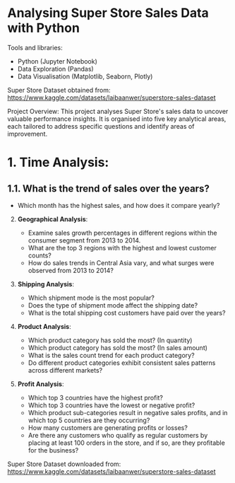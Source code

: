 # Analysing Super Store Sales Data with Python

Tools and libraries: 
* Python (Jupyter Notebook)
* Data Exploration (Pandas)
* Data Visualisation (Matplotlib, Seaborn, Plotly)

Super Store Dataset obtained from: https://www.kaggle.com/datasets/laibaanwer/superstore-sales-dataset 

Project Overview:
This project analyses Super Store's sales data to uncover valuable performance insights. It is organised into five key analytical areas, each tailored to address specific questions and identify areas of improvement. 

# 1. Time Analysis:

## 1.1. What is the trend of sales over the years?


   - Which month has the highest sales, and how does it compare yearly?

2. **Geographical Analysis**:
   - Examine sales growth percentages in different regions within the consumer segment from 2013 to 2014.
   - What are the top 3 regions with the highest and lowest customer counts?
   - How do sales trends in Central Asia vary, and what surges were observed from 2013 to 2014?


3. **Shipping Analysis**:
   - Which shipment mode is the most popular?
   - Does the type of shipment mode affect the shipping date?
   - What is the total shipping cost customers have paid over the years?

4. **Product Analysis**:
   - Which product category has sold the most? (In quantity)
   - Which product category has sold the most? (In sales amount)
   - What is the sales count trend for each product category?
   - Do different product categories exhibit consistent sales patterns across different markets?

5. **Profit Analysis**:
   - Which top 3 countries have the highest profit? 
   - Which top 3 countries have the lowest or negative profit?
   - Which product sub-categories result in negative sales profits, and in which top 5 countries are they occurring?
   - How many customers are generating profits or losses?
   - Are there any customers who qualify as regular customers by placing at least 100 orders in the store, and if so, are they profitable for the business?

Super Store Dataset downloaded from: https://www.kaggle.com/datasets/laibaanwer/superstore-sales-dataset 











